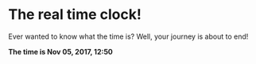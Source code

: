 # The real time clock!

Ever wanted to know what the time is? Well, your journey is about to end!

**The time is Nov 05, 2017, 12:50**